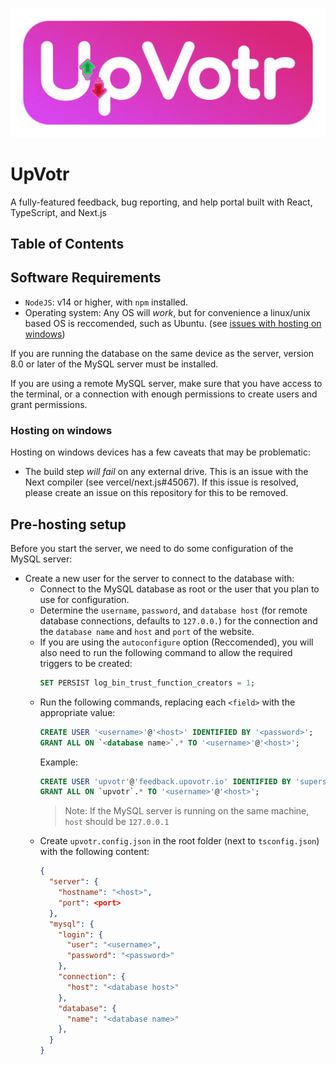 <p align="center"><img src="public/logo_full_small.png" alt="UpVotr Logo Design" width="608"></p>

# UpVotr

A fully-featured feedback, bug reporting, and help portal built with React, TypeScript, and Next.js

## Table of Contents

## Software Requirements

- `NodeJS`: v14 or higher, with `npm` installed.
- Operating system: Any OS will _work_, but for convenience a linux/unix based OS is reccomended, such as Ubuntu. (see [issues with hosting on windows](#hosting-on-windows))

If you are running the database on the same device as the server, version 8.0 or later of the MySQL server must be installed.

If you are using a remote MySQL server, make sure that you have access to the terminal, or a connection with enough permissions to create users and grant permissions.

### Hosting on windows

Hosting on windows devices has a few caveats that may be problematic:

- The build step _will fail_ on any external drive. This is an issue with the
  Next compiler (see vercel/next.js#45067). If this issue is resolved, please create an issue on this repository for this to be removed.

## Pre-hosting setup

Before you start the server, we need to do some configuration of the MySQL server:

- Create a new user for the server to connect to the database with:
  - Connect to the MySQL database as root or the user that you plan to use for configuration.
  - Determine the `username`, `password`, and `database host` (for remote database connections, defaults to `127.0.0.`) for the connection and the `database name` and `host` and `port` of the website.
  - If you are using the `autoconfigure` option (Reccomended), you will also need to run the following command to allow the required triggers to be created:
    ```sql
    SET PERSIST log_bin_trust_function_creators = 1;
    ```
  - Run the following commands, replacing each `<field>` with the appropriate value:
    ```sql
    CREATE USER '<username>'@'<host>' IDENTIFIED BY '<password>';
    GRANT ALL ON `<database name>`.* TO '<username>'@'<host>';
    ```
    Example:
    ```sql
    CREATE USER 'upvotr'@'feedback.upovotr.io' IDENTIFIED BY 'supersecurepassword';
    GRANT ALL ON `upvotr`.* TO '<username>'@'<host>';
    ```
    > Note: If the MySQL server is running on the same machine, `host` should be `127.0.0.1`
  - Create `upvotr.config.json` in the root folder (next to `tsconfig.json`) with the following content:
    ```json
    {
      "server": {
        "hostname": "<host>",
        "port": <port>
      },
      "mysql": {
        "login": {
          "user": "<username>",
          "password": "<password>"
        },
        "connection": {
          "host": "<database host>"
        },
        "database": {
          "name": "<database name>"
        },
      }
    }
    ```
